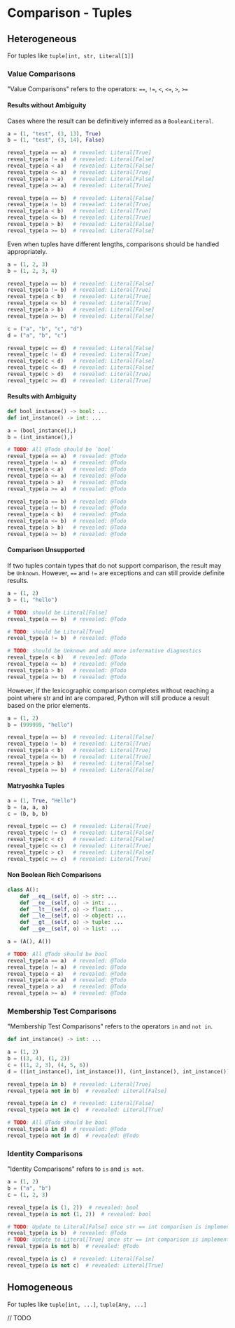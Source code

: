 # Comparison - Tuples

## Heterogeneous

For tuples like `tuple[int, str, Literal[1]]`

### Value Comparisons

"Value Comparisons" refers to the operators: `==`, `!=`, `<`, `<=`, `>`, `>=`

#### Results without Ambiguity

Cases where the result can be definitively inferred as a `BooleanLiteral`.

```py
a = (1, "test", (3, 13), True)
b = (1, "test", (3, 14), False)

reveal_type(a == a)  # revealed: Literal[True]
reveal_type(a != a)  # revealed: Literal[False]
reveal_type(a < a)   # revealed: Literal[False]
reveal_type(a <= a)  # revealed: Literal[True]
reveal_type(a > a)   # revealed: Literal[False]
reveal_type(a >= a)  # revealed: Literal[True]

reveal_type(a == b)  # revealed: Literal[False]
reveal_type(a != b)  # revealed: Literal[True]
reveal_type(a < b)   # revealed: Literal[True]
reveal_type(a <= b)  # revealed: Literal[True]
reveal_type(a > b)   # revealed: Literal[False]
reveal_type(a >= b)  # revealed: Literal[False]
```

Even when tuples have different lengths, comparisons should be handled appropriately.

```py path=different_length.py
a = (1, 2, 3)
b = (1, 2, 3, 4)

reveal_type(a == b)  # revealed: Literal[False]
reveal_type(a != b)  # revealed: Literal[True]
reveal_type(a < b)   # revealed: Literal[True]
reveal_type(a <= b)  # revealed: Literal[True]
reveal_type(a > b)   # revealed: Literal[False]
reveal_type(a >= b)  # revealed: Literal[False]

c = ("a", "b", "c", "d")
d = ("a", "b", "c")

reveal_type(c == d)  # revealed: Literal[False]
reveal_type(c != d)  # revealed: Literal[True]
reveal_type(c < d)   # revealed: Literal[False]
reveal_type(c <= d)  # revealed: Literal[False]
reveal_type(c > d)   # revealed: Literal[True]
reveal_type(c >= d)  # revealed: Literal[True]
```

#### Results with Ambiguity

```py
def bool_instance() -> bool: ...
def int_instance() -> int: ...

a = (bool_instance(),)
b = (int_instance(),)

# TODO: All @Todo should be `bool`
reveal_type(a == a)  # revealed: @Todo
reveal_type(a != a)  # revealed: @Todo
reveal_type(a < a)   # revealed: @Todo
reveal_type(a <= a)  # revealed: @Todo
reveal_type(a > a)   # revealed: @Todo
reveal_type(a >= a)  # revealed: @Todo

reveal_type(a == b)  # revealed: @Todo
reveal_type(a != b)  # revealed: @Todo
reveal_type(a < b)   # revealed: @Todo
reveal_type(a <= b)  # revealed: @Todo
reveal_type(a > b)   # revealed: @Todo
reveal_type(a >= b)  # revealed: @Todo
```

#### Comparison Unsupported

If two tuples contain types that do not support comparison, the result may be `Unknown`.
However, `==` and `!=` are exceptions and can still provide definite results.

```py
a = (1, 2)
b = (1, "hello")

# TODO: should be Literal[False]
reveal_type(a == b)  # revealed: @Todo

# TODO: should be Literal[True]
reveal_type(a != b)  # revealed: @Todo

# TODO: should be Unknown and add more informative diagnostics
reveal_type(a < b)   # revealed: @Todo
reveal_type(a <= b)  # revealed: @Todo
reveal_type(a > b)   # revealed: @Todo
reveal_type(a >= b)  # revealed: @Todo
```

However, if the lexicographic comparison completes without reaching a point where str and int are compared,
Python will still produce a result based on the prior elements.

```py path=short_circuit.py
a = (1, 2)
b = (999999, "hello")

reveal_type(a == b)  # revealed: Literal[False]
reveal_type(a != b)  # revealed: Literal[True]
reveal_type(a < b)   # revealed: Literal[True]
reveal_type(a <= b)  # revealed: Literal[True]
reveal_type(a > b)   # revealed: Literal[False]
reveal_type(a >= b)  # revealed: Literal[False]
```

#### Matryoshka Tuples

```py
a = (1, True, "Hello")
b = (a, a, a)
c = (b, b, b)

reveal_type(c == c)  # revealed: Literal[True]
reveal_type(c != c)  # revealed: Literal[False]
reveal_type(c < c)   # revealed: Literal[False]
reveal_type(c <= c)  # revealed: Literal[True]
reveal_type(c > c)   # revealed: Literal[False]
reveal_type(c >= c)  # revealed: Literal[True]
```

#### Non Boolean Rich Comparisons

```py
class A():
    def __eq__(self, o) -> str: ...
    def __ne__(self, o) -> int: ...
    def __lt__(self, o) -> float: ...
    def __le__(self, o) -> object: ...
    def __gt__(self, o) -> tuple: ...
    def __ge__(self, o) -> list: ...

a = (A(), A())

# TODO: All @Todo should be bool
reveal_type(a == a)  # revealed: @Todo
reveal_type(a != a)  # revealed: @Todo
reveal_type(a < a)   # revealed: @Todo
reveal_type(a <= a)  # revealed: @Todo
reveal_type(a > a)   # revealed: @Todo
reveal_type(a >= a)  # revealed: @Todo
```

### Membership Test Comparisons

"Membership Test Comparisons" refers to the operators `in` and `not in`.

```py
def int_instance() -> int: ...

a = (1, 2)
b = ((3, 4), (1, 2))
c = ((1, 2, 3), (4, 5, 6))
d = ((int_instance(), int_instance()), (int_instance(), int_instance()))

reveal_type(a in b)  # revealed: Literal[True]
reveal_type(a not in b)  # revealed: Literal[False]

reveal_type(a in c)  # revealed: Literal[False]
reveal_type(a not in c)  # revealed: Literal[True]

# TODO: All @Todo should be bool
reveal_type(a in d)  # revealed: @Todo
reveal_type(a not in d)  # revealed: @Todo
```

### Identity Comparisons

"Identity Comparisons" refers to `is` and `is not`.

```py
a = (1, 2)
b = ("a", "b")
c = (1, 2, 3)

reveal_type(a is (1, 2))  # revealed: bool
reveal_type(a is not (1, 2))  # revealed: bool

# TODO: Update to Literal[False] once str == int comparison is implemented
reveal_type(a is b)  # revealed: @Todo
# TODO: Update to Literal[True] once str == int comparison is implemented
reveal_type(a is not b)  # revealed: @Todo

reveal_type(a is c)  # revealed: Literal[False]
reveal_type(a is not c)  # revealed: Literal[True]
```

## Homogeneous

For tuples like `tuple[int, ...]`, `tuple[Any, ...]`

// TODO
